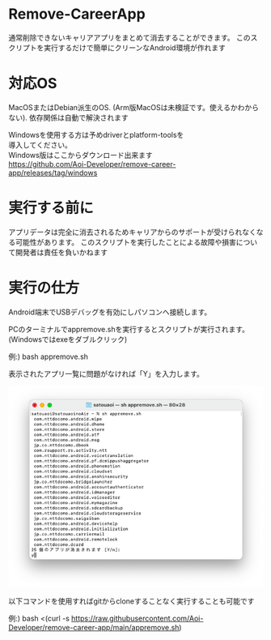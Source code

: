 # Remove-CareerApp

通常削除できないキャリアアプリをまとめて消去することができます。
このスクリプトを実行するだけで簡単にクリーンなAndroid環境が作れます

# 対応OS

MacOSまたはDebian派生のOS. 
(Arm版MacOSは未検証です。使えるかわからない). 
依存関係は自動で解決されます  

Windowsを使用する方は予めdriverとplatform-toolsを  
導入してください。  
Windows版はここからダウンロード出来ます  
https://github.com/Aoi-Developer/remove-career-app/releases/tag/windows

# 実行する前に

アプリデータは完全に消去されるためキャリアからのサポートが受けられなくなる可能性があります。
このスクリプトを実行したことによる故障や損害について開発者は責任を負いかねます

# 実行の仕方

Android端末でUSBデバッグを有効にしパソコンへ接続します。

PCのターミナルでappremove.shを実行するとスクリプトが実行されます。  
(Windowsではexeをダブルクリック)

例:) bash appremove.sh

表示されたアプリ一覧に問題がなければ「Y」を入力します。

![test](Docs/macremove.png)

以下コマンドを使用すればgitからcloneすることなく実行することも可能です

例:) bash <(curl -s https://raw.githubusercontent.com/Aoi-Developer/remove-career-app/main/appremove.sh)

